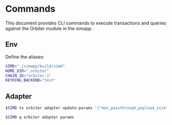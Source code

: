 # Commands

This document provides CLI commands to execute transactions and queries against the Orbiter module
in the simapp.

## Env

Define the aliases:

```sh
SIMD="./simapp/build/simd"
HOME_DIR=".orbiter"
CHAIN_ID="orbiter-1"
KEYRING_BACKEND="test"
```

## Adapter

```sh
$SIMD tx orbiter adapter update-params '{"max_passthrough_payload_size": 1000}' --from authority --home $HOME_DIR --keyring-backend $KEYRING_BACKEND --chain-id "$CHAIN_ID"
```

```sh
$SIMD q orbiter adapter params
```
